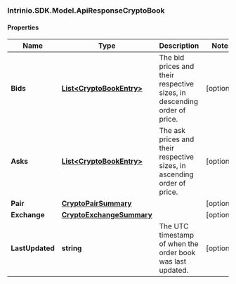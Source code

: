 ### Intrinio.SDK.Model.ApiResponseCryptoBook
#### Properties

Name | Type | Description | Notes
------------ | ------------- | ------------- | -------------
**Bids** | [**List&lt;CryptoBookEntry&gt;**](CryptoBookEntry.md) | The bid prices and their respective sizes, in descending order of price. | [optional] 
**Asks** | [**List&lt;CryptoBookEntry&gt;**](CryptoBookEntry.md) | The ask prices and their respective sizes, in ascending order of price. | [optional] 
**Pair** | [**CryptoPairSummary**](CryptoPairSummary.md) |  | [optional] 
**Exchange** | [**CryptoExchangeSummary**](CryptoExchangeSummary.md) |  | [optional] 
**LastUpdated** | **string** | The UTC timestamp of when the order book was last updated. | [optional] 

